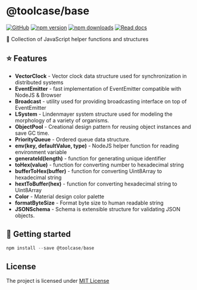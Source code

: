 # @toolcase/base

[![GitHub](https://img.shields.io/github/license/kalevski/toolcase?style=for-the-badge)](https://github.com/kalevski/toolcase/blob/main/LICENSE)
[![npm version](https://img.shields.io/npm/v/@toolcase/base?color=teal&label=VERSION&style=for-the-badge)](https://www.npmjs.com/package/@toolcase/base)
[![npm downloads](https://img.shields.io/npm/dw/@toolcase/base?label=downloads&style=for-the-badge)](https://www.npmjs.com/package/@toolcase/base)
[![Read docs](https://img.shields.io/badge/READ-DOCS-green?style=for-the-badge)](https://kalevski.dev/toolcase)

🧬 Collection of JavaScript helper functions and structures

## ⭐ Features

- **VectorClock** - Vector clock data structure used for synchronization in distributed systems
- **EventEmitter** - fast implementation of EventEmitter compatible with NodeJS & Browser
- **Broadcast** - utility used for providing broadcasting interface on top of EventEmitter
- **LSystem** - Lindenmayer system structure used for modeling the morphology of a variety of organisms.
- **ObjectPool** - Creational design pattern for reusing object instances and save GC time.
- **PriorityQueue** - Ordered queue data structure.
- **env(key, defaultValue, type)** - NodeJS helper function for reading environment variable
- **generateId(length)** - function for generating unique identifier
- **toHex(value)** - function for converting number to hexadecimal string
- **bufferToHex(buffer)** - function for converting Uint8Array to hexadecimal string
- **hextToBuffer(hex)** - function for converting hexadecimal string to Uint8Array
- **Color** - Material design color palette
- **formatByteSize** - Format byte size to human readable string
- **JSONSchema** - Schema is extensible structure for validating JSON objects. 


## 🚀 Getting started

```js
npm install --save @toolcase/base
```

## License
The project is licensed under [MIT License](https://github.com/kalevski/toolcase/blob/main/LICENSE)